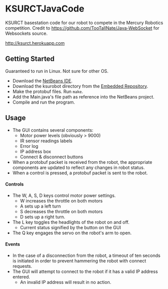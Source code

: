 # KSURCTJavaCode

KSURCT basestation code for our robot to compete in the Mercury Robotics competition.
Credit to https://github.com/TooTallNate/Java-WebSocket for Websockets source.

http://ksurct.herokuapp.com

## Getting Started
Guaranteed to run in Linux.  Not sure for other OS.
* Download the [NetBeans IDE](https://netbeans.org/downloads/index.html).
* Download the ksurobot directory from the [Embedded Repository](https://github.com/ksurct/MercuryRoboticsEmbedded2016/tree/master/ksurobot).
* Make the protobuf files. Run `make`.
* Add the Main.java's file path as reference into the NetBeans project.
* Compile and run the program.

## Usage

* The GUI contains several components:
  * Motor power levels (obviously > 9000)
  * IR sensor readings labels
  * Error log
  * IP address box
  * Connect & disconnect buttons
* When a protobuf packet is received from the robot, the appropriate components are updated to reflect any changes in robot status.
* When a control is pressed, a protobuf packet is sent to the robot.

#### Controls

* The W, A, S, D keys control motor power settings.
  * W increases the throttle on both motors
  * A sets up a left turn
  * S decreases the throttle on both motors
  * D sets up a right turn.
* The L key toggles the headlights of the robot on and off.
  * Current status signified by the button on the GUI  
* The Q key engages the servo on the robot's arm to open.

#### Events
* In the case of a disconnection from the robot, a timeout of ten seconds is initiated in order to prevent hammering the robot with connect requests.
* The GUI will attempt to connect to the robot if it has a valid IP address entered.
  * An invalid IP address will result in no action.
